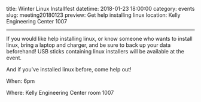 title: Winter Linux Installfest
datetime: 2018-01-23 18:00:00
category: events
slug: meeting20180123
preview: Get help installing linux
location: Kelly Engineering Center 1007

---


If you would like help installing linux, or know someone who wants to install linux, bring a laptop and charger, and be sure to back up your data beforehand! USB sticks containing linux installers will be available at the event.

And if you've installed linux before, come help out!

When: 6pm

Where: Kelly Engineering Center room 1007
